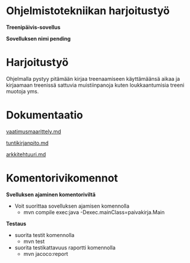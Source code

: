 # Ohjelmistotekniikan harjoitustyö

**Treenipäivis-sovellus**

**Sovelluksen nimi pending**


# Harjoitustyö
Ohjelmalla pystyy pitämään kirjaa treenaamiseen käyttämäänsä aikaa ja kirjaamaan treenissä sattuvia muistiinpanoja kuten loukkaantumisia treeni muotoja yms.

# Dokumentaatio
[vaatimusmaarittely.md](https://github.com/vendiiro/ot.harjoitustyo/blob/master/dokumentaatio/tuntikirjanpito.md)

[tuntikirjanpito.md](https://github.com/vendiiro/ot.harjoitustyo/blob/master/dokumentaatio/vaatimusmaarittely.md)

[arkkitehtuuri.md](https://github.com/vendiiro/ot.harjoitustyo/blob/master/dokumentaatio/arkkitehtuurikuvaus.md)

 # Komentorivikomennot
 **Svelluksen ajaminen komentoriviltä**
 - Voit suorittaa sovelluksen ajamisen komennolla 
    - mvn compile exec:java -Dexec.mainClass=paivakirja.Main
 
**Testaus**
- suorita testit komennolla
    - mvn test
- suorita testikattavuus raportti komennolla 
     - mvn jacoco:report

